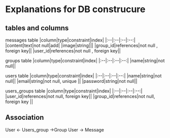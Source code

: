 # Explanations for DB construcure
## tables and columns
messages table
|column|type|constraint|index|
|:--|:--|:--|:--:|
|content|text|not null|add|
|image|string|||
|group_id|references|not null , foreign key||
|user_id|references|not null , foreign key||


groups table
|column|type|constraint|index|
|:--|:--|:--|:--:|
|name|string|not null||

users table
|column|type|constraint|index|
|:--|:--|:--|:--:|
|name|string|not null||
|email|string|not null, unique ||
|password|string|not null||


users_groups table
|column|type|constraint|index|
|:--|:--|:--|:--:|
|user_id|references|not null, foreign key||
|group_id|references|not null, foreign key ||


## Association
User <- Users_group ->Group
User -> Message